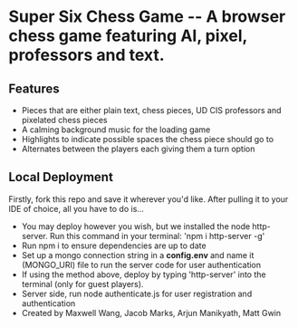 # Super Six Chess Game -- A browser chess game featuring AI, pixel, professors and text.
## Features
- Pieces that are either plain text, chess pieces, UD CIS professors and pixelated chess pieces
- A calming background music for the loading game
- Highlights to indicate possible spaces the chess piece should go to
- Alternates between the players each giving them a turn option

## Local Deployment
Firstly, fork this repo and save it wherever you'd like. After pulling it to your IDE of choice, all you have to do is...
- You may deploy however you wish, but we installed the node http-server. Run this command in your terminal: 'npm i http-server -g'
- Run npm i to ensure dependencies are up to date
- Set up a mongo connection string in a **config.env** and name it (MONGO_URI) file to run the server code for user authentication
- If using the method above, deploy by typing 'http-server' into the terminal (only for guest players).
- Server side, run node authenticate.js for user registration and authentication
- Created by Maxwell Wang, Jacob Marks, Arjun Manikyath, Matt Gwin

